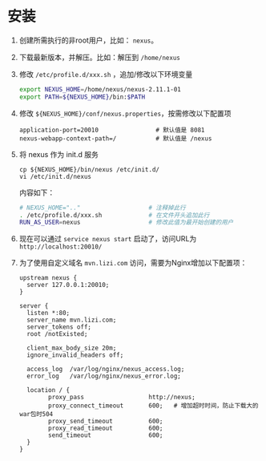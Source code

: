 

# 安装
1. 创建所需执行的非root用户，比如： `nexus`。
1. 下载最新版本，并解压。比如：解压到 `/home/nexus`
1. 修改 `/etc/profile.d/xxx.sh` ，追加/修改以下环境变量

   ```sh
   export NEXUS_HOME=/home/nexus/nexus-2.11.1-01
   export PATH=${NEXUS_HOME}/bin:$PATH
   ```
1. 修改 `${NEXUS_HOME}/conf/nexus.properties`，按需修改以下配置项

   ```properties
   application-port=20010                # 默认值是 8081
   nexus-webapp-context-path=/           # 默认值是 /nexus
   ```
1. 将 nexus 作为 init.d 服务
  
    ```
    cp ${NEXUS_HOME}/bin/nexus /etc/init.d/
    vi /etc/init.d/nexus
    ```
    内容如下：

    ```sh
    # NEXUS_HOME=".."                   # 注释掉此行
    . /etc/profile.d/xxx.sh             # 在文件开头追加此行
    RUN_AS_USER=nexus                   # 修改此值为最开始创建的用户   
    ```
1. 现在可以通过 `service nexus start` 启动了，访问URL为 `http://localhost:20010/`
1. 为了使用自定义域名 `mvn.lizi.com` 访问，需要为Nginx增加以下配置项： 

    ```
    upstream nexus {
      server 127.0.0.1:20010;
    }

    server {
      listen *:80;
      server_name mvn.lizi.com;
      server_tokens off;
      root /notExisted;
      
      client_max_body_size 20m;
      ignore_invalid_headers off;

      access_log  /var/log/nginx/nexus_access.log;
      error_log   /var/log/nginx/nexus_error.log;

      location / { 
            proxy_pass                  http://nexus;
            proxy_connect_timeout       600;   # 增加超时时间，防止下载大的war包时504
            proxy_send_timeout          600;
            proxy_read_timeout          600;
            send_timeout                600;
      }
    }
    ```



